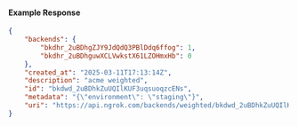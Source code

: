 <!-- Code generated for API Clients. DO NOT EDIT. -->

#### Example Response

```json
{
	"backends": {
		"bkdhr_2uBDhgZJY9JdQdQ3PBlDdq6ffog": 1,
		"bkdhr_2uBDhguwXCLVwkstX61LZOHmxHb": 0
	},
	"created_at": "2025-03-11T17:13:14Z",
	"description": "acme weighted",
	"id": "bkdwd_2uBDhkZuUQIlKUF3uqsuoqzcENs",
	"metadata": "{\"environment\": \"staging\"}",
	"uri": "https://api.ngrok.com/backends/weighted/bkdwd_2uBDhkZuUQIlKUF3uqsuoqzcENs"
}
```
